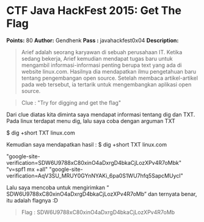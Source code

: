 # CTF Java HackFest 2015: Get The Flag

**Points:** 80
**Author:** Gendhenk
**Pass :** javahackfest0x04
**Description:**

> Arief adalah seorang karyawan di sebuah perusahaan IT. Ketika sedang bekerja, Arief kemudian mendapat tugas baru untuk mengambil informasi-informasi penting berupa text yang ada di website linux.com. Hasilnya dia mendapatkan ilmu pengetahuan baru tentang pengembangan open source. Setelah membaca artikel-artikel pada web tersebut, ia tertarik untuk mengembangkan aplikasi open source.

> Clue : "Try for digging and get the flag"

Dari clue diatas kita diminta saya mendapat informasi tentang dig dan TXT. Pada linux
terdapat menu dig, lalu saya coba dengan arguman TXT

$ dig +short TXT linux.com

Kemudian saya mendapatkan hasil :
$ dig +short TXT linux.com

"google-site-verification=SDW6U9788xC80xinO4aDxrgD4bkaCjLozXPv4R7oMbk"
"v=spf1 mx +all"
"google-site-verification=AqV3SU_MRUY0GYnNYAKi_6pa0S1WU7hfq5SapcMUycI"

Lalu saya mencoba untuk mengirimkan “ SDW6U9788xC80xinO4aDxrgD4bkaCjLozXPv4R7oMb” dan ternyata benar, itu adalah
flagnya :D

> Flag : SDW6U9788xC80xinO4aDxrgD4bkaCjLozXPv4R7oMb

